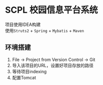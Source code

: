 # SCPL 校园信息平台系统

项目使用IDEA构建  
使用`Struts2` + `Spring` + `Mybatis` + `Maven`

## 环境搭建
1. File -> Project from Version Control -> Git
2. 导入该项目的URL，设置好项目存放的路径
3. 等待项目indexing
4. 配置Tomcat